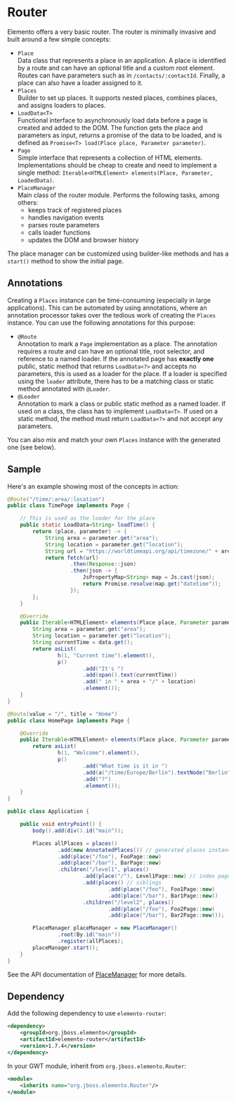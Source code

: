 # Router

Elemento offers a very basic router. The router is minimally invasive and built around a few simple concepts:

* `Place`\
  Data class that represents a place in an application. A place is identified by a route and can have an optional title and a custom root element. Routes can have parameters such as in `/contacts/:contactId`. Finally, a place can also have a loader assigned to it.
* `Places`\
  Builder to set up places. It supports nested places, combines places, and assigns loaders to places.
* `LoadData<T>`\
  Functional interface to asynchronously load data before a page is created and added to the DOM. The function gets the place and parameters as input, returns a promise of the data to be loaded, and is defined as `Promise<T> load(Place place, Parameter parameter)`.
* `Page`\
  Simple interface that represents a collection of HTML elements. Implementations should be cheap to create and need to implement a single method: `Iterable<HTMLElement> elements(Place, Parameter, LoadedData)`.
* `PlaceManager`\
  Main class of the router module. Performs the following tasks, among others:
  * keeps track of registered places
  * handles navigation events
  * parses route parameters
  * calls loader functions
  * updates the DOM and browser history

The place manager can be customized using builder-like methods and has a `start()` method to show the initial page.

## Annotations

Creating a `Places` instance can be time-consuming (especially in large applications). This can be automated by using annotations, where an annotation processor takes over the tedious work of creating the `Places` instance. You can use the following annotations for this purpose:

* `@Route`\
  Annotation to mark a `Page` implementation as a place. The annotation requires a route and can have an optional title, root selector, and reference to a named loader. If the annotated page has **exactly one** public, static method that returns `LoadData<?>` and accepts no parameters, this is used as a loader for the place. If a loader is specified using the `loader` attribute, there has to be a matching class or static method annotated with `@Loader`.
* `@Loader`\
  Annotation to mark a class or public static method as a named loader. If used on a class, the class has to implement `LoadData<T>`. If used on a static method, the method must return `LoadData<?>` and not accept any parameters.

You can also mix and match your own `Places` instance with the generated one (see below).

## Sample

Here's an example showing most of the concepts in action:

```java
@Route("/time/:area/:location")
public class TimePage implements Page {

    // This is used as the loader for the place
    public static LoadData<String> loadTime() {
        return (place, parameter) -> {
            String area = parameter.get("area");
            String location = parameter.get("location");
            String url = "https://worldtimeapi.org/api/timezone/" + area + "/" + location;
            return fetch(url)
                    .then(Response::json)
                    .then(json -> {
                        JsPropertyMap<String> map = Js.cast(json);
                        return Promise.resolve(map.get("datetime"));
                    });
        };
    }

    @Override
    public Iterable<HTMLElement> elements(Place place, Parameter parameter, LoadedData data) {
        String area = parameter.get("area");
        String location = parameter.get("location");
        String currentTime = data.get();
        return asList(
                h(1, "Current time").element(),
                p()
                        .add("It's ")
                        .add(span().text(currentTime))
                        .add(" in " + area + "/" + location)
                        .element());
    }
}

@Route(value = "/", title = "Home")
public class HomePage implements Page {

    @Override
    public Iterable<HTMLElement> elements(Place place, Parameter parameter, LoadedData data) {
        return asList(
                h(1, "Welcome").element(),
                p()
                        .add("What time is it in ")
                        .add(a("/time/Europe/Berlin").textNode("Berlin"))
                        .add("?")
                        .element());
    }
}

public class Application {

    public void entryPoint() {
        body().add(div().id("main"));

        Places allPlaces = places()
                .add(new AnnotatedPlaces()) // generated places instance
                .add(place("/foo"), FooPage::new)
                .add(place("/bar"), BarPage::new)
                .children("/level1", places()
                        .add(place("/"), Level1Page::new) // index page
                        .add(places() // siblings
                                .add(place("/foo"), Foo1Page::new)
                                .add(place("/bar"), Bar1Page::new))
                        .children("/level2", places()
                                .add(place("/foo"), Foo2Page::new)
                                .add(place("/bar"), Bar2Page::new)));

        PlaceManager placeManager = new PlaceManager()
                .root(By.id("main"))
                .register(allPlaces);
        placeManager.start();
    }
}
```

See the API documentation of [PlaceManager](https://hal.github.io/elemento/apidocs/org/jboss/elemento/router/PlaceManager.html) for more details.

## Dependency

Add the following dependency to use `elemento-router`:

```xml
<dependency>
    <groupId>org.jboss.elemento</groupId>
    <artifactId>elemento-router</artifactId>
    <version>1.7.4</version>
</dependency>
```

In your GWT module, inherit from `org.jboss.elemento.Router`:

```xml
<module>
    <inherits name="org.jboss.elemento.Router"/>
</module>
```
